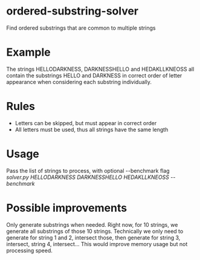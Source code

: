# ordered-substring-solver
Find ordered substrings that are common to multiple strings

# Example
The strings HELLODARKNESS, DARKNESSHELLO and HEDAKLLKNEOSS all contain the substrings HELLO and DARKNESS in correct order of letter appearance when considering each substring individually.

# Rules
 - Letters can be skipped, but must appear in correct order
 - All letters must be used, thus all strings have the same length

# Usage
Pass the list of strings to process, with optional --benchmark flag  
*solver.py HELLODARKNESS DARKNESSHELLO HEDAKLLKNEOSS --benchmark*

# Possible improvements
Only generate substrings when needed. Right now, for 10 strings, we generate all substrings of those 10 strings. Technically we only need to generate for string 1 and 2, intersect those, then generate for string 3, intersect, string 4, intersect... This would improve memory usage but not processing speed.